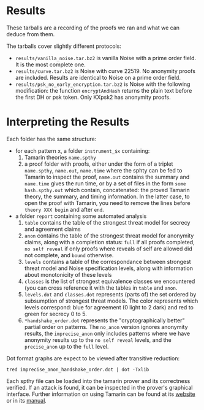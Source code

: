 # Results

These tarballs are a recording of the proofs we ran and what we can deduce from them.

The tarballs cover slightly different protocols:
* `results/vanilla_noise.tar.bz2` is vanilla Noise with a prime order field. It is the most complete one.
* `results/curve.tar.bz2` is Noise with curve 22519. No anonymity proofs are included. Results are identical
to Noise on a prime order field.
* `results/psk_no_early_encryption.tar.bz2` is Noise with the following
  modification: the function `encryptAndHash` returns the plain text before the
  first DH or psk token. Only KXpsk2 has anonymity proofs.

# Interpreting the Results

Each folder has the same structure:
* for each pattern x, a folder `instrument_$x` containing:
  1. Tamarin theories `name.spthy`
  2. a proof folder with proofs, either under the form of a triplet `name.spthy`,
     `name.out`, `name.time` where the sphty can be fed to Tamarin to inspect the
     proof, `name.out` contains the summary and `name.time` gives the run time,
     or by a set of files in the form `some hash.spthy.out` which contain,
     concatenated: the proved Tamarin theory, the summary, and timing
     information. In the latter case, to open the proof with Tamarin, you need to
     remove the lines before `theory XXX begin` and after `end`.
* a folder `report` containing some automated analysis
  1. `table` contains the table of the strongest threat model for secrecy and
     agreement claims
  2. `anon` contains the table of the strongest threat model for anonymity
     claims, along with a completion status: `full` if all proofs completed, `no
     self reveal` if only proofs where reveals of self are allowed did not
     complete, and `bound` otherwise.
  3. `levels` contains a table of the correspondance between strongest threat
     model and Noise specification levels, along with information about
     monotonicity of these levels
  4. `classes` is the list of strongest equivalence classes we encountered (you can
  cross reference it with the tables in `table` and `anon`.
  5. `levels.dot` and `classes.dot` represents (parts of) the set ordered by
     subsumption of strongest threat models. The color represents which levels
     correspond: blue for agreement (0 light to 2 dark) and red to green for
     secrecy 0 to 5.
  6. `*handshake_order.dot` represents the "cryptographically better" partial order
  on patterns. The `no_anon` version ignores anonymity results, the `imprecise_anon`
  only includes patterns where we have anonymity results up to the `no self reveal` levels,
  and the `precise_anon` up to the `full` level.

Dot format graphs are expect to be viewed after transitive reduction:
```
tred imprecise_anon_handshake_order.dot | dot -Txlib
```

Each spthy file can be loaded into the tamarin prover and its correctness verified. If an attack is found, it can be inspected in the prover's graphical interface. Further information on using Tamarin can be found at its [website](https://tamarin-prover.github.io/) or in its [manual](https://tamarin-prover.github.io/manual/tex/tamarin-manual.pdf).

